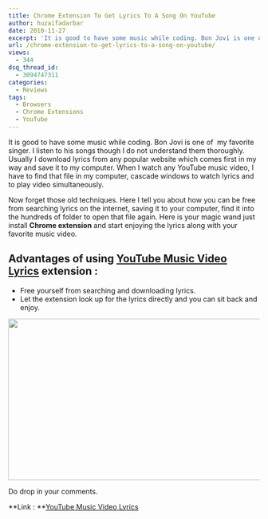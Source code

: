 ```yaml
---
title: Chrome Extension To Get Lyrics To A Song On YouTube
author: huzaifadarbar
date: 2010-11-27
excerpt: 'It is good to have some music while coding. Bon Jovi is one of  my favorite singer. I listen to his songs though I do not understand them thoroughly. Usually I download lyrics from any popular web site which comes first in my way and save it to my computer. When I watch any YouTube music video, I have to find that file in my computer, cascade windows to watch lyrics and to play video simultaneously.'
url: /chrome-extension-to-get-lyrics-to-a-song-on-youtube/
views:
  - 344
dsq_thread_id:
  - 3094747311
categories:
  - Reviews
tags:
  - Browsers
  - Chrome Extensions
  - YouTube
---
```

It is good to have some music while coding. Bon Jovi is one of  my favorite singer. I listen to his songs though I do not understand them thoroughly. Usually I download lyrics from any popular website which comes first in my way and save it to my computer. When I watch any YouTube music video, I have to find that file in my computer, cascade windows to watch lyrics and to play video simultaneously.

Now forget those old techniques. Here I tell you about how you can be free from searching lyrics on the internet, saving it to your computer, find it into the hundreds of folder to open that file again. Here is your magic wand just install **Chrome extension** and start enjoying the lyrics along with your favorite music video.

## Advantages of using <a href="https://chrome.google.com/extensions/detail/hbegdicajmjmehcembhmpijdfdofobbh" onclick="_gaq.push(['_trackEvent', 'outbound-article', 'https://chrome.google.com/extensions/detail/hbegdicajmjmehcembhmpijdfdofobbh', 'YouTube Music Video Lyrics']);" target="_blank">YouTube Music Video Lyrics</a> extension :

  * Free yourself from searching and downloading lyrics.
  * Let the extension look up for the lyrics directly and you can sit back and enjoy.

<a rel="attachment wp-att-32998" href="http://devilsworkshop.org/chrome-extension-to-get-lyrics-to-a-song-on-youtube/youtube-music-video-lyrics-chrome-addon/"><img class="alignnone size-full wp-image-32998" title="YouTube Music Video Lyrics-Chrome Addon" src="http://cdn.devilsworkshop.org/files/2010/11/YouTube-Music-Video-Lyrics-Chrome-Addon.png" alt="" width="590" height="324" /></a>

Do drop in your comments.

**Link : **<a href="https://chrome.google.com/extensions/detail/hbegdicajmjmehcembhmpijdfdofobbh" onclick="_gaq.push(['_trackEvent', 'outbound-article', 'https://chrome.google.com/extensions/detail/hbegdicajmjmehcembhmpijdfdofobbh', 'YouTube Music Video Lyrics']);" target="_blank">YouTube Music Video Lyrics</a>
